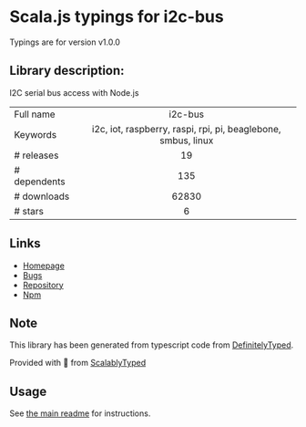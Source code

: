
# Scala.js typings for i2c-bus

Typings are for version v1.0.0

## Library description:
I2C serial bus access with Node.js

|                    |                 |
| ------------------ | :-------------: |
| Full name          | i2c-bus |
| Keywords           | i2c, iot, raspberry, raspi, rpi, pi, beaglebone, smbus, linux |
| # releases         | 19 |
| # dependents       | 135 |
| # downloads        | 62830 |
| # stars            | 6 |

## Links
- [Homepage](https://github.com/fivdi/i2c-bus#readme)
- [Bugs](https://github.com/fivdi/i2c-bus/issues)
- [Repository](https://github.com/fivdi/i2c-bus)
- [Npm](https://www.npmjs.com/package/i2c-bus)
    


## Note
This library has been generated from typescript code from [DefinitelyTyped](https://definitelytyped.org).

Provided with :purple_heart: from [ScalablyTyped](https://github.com/oyvindberg/ScalablyTyped)

## Usage
See [the main readme](../../readme.md) for instructions.


